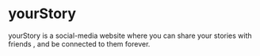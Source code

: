 # yourStory
yourStory is a social-media website where you can share your stories with friends , and be connected to them forever.
